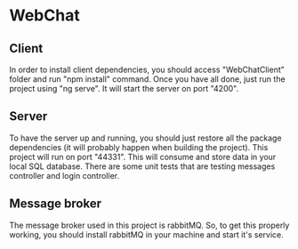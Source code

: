 # WebChat

## Client
In order to install client dependencies, you should access "WebChatClient" folder and run "npm install" command.
Once you have all done, just run the project using "ng serve". It will start the server on port "4200".

## Server
To have the server up and running, you should just restore all the package dependencies (it will probably happen when building the project).
This project will run on port "44331".
This will consume and store data in your local SQL database.
There are some unit tests that are testing messages controller and login controller.

## Message broker
The message broker used in this project is rabbitMQ. So, to get this properly working, you should install rabbitMQ in your machine and start it's service.
